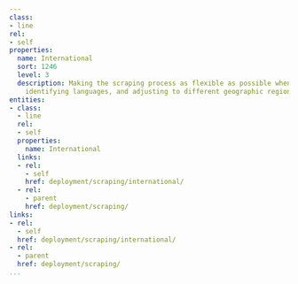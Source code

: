 ```yaml
---
class:
- line
rel:
- self
properties:
  name: International
  sort: 1246
  level: 3
  description: Making the scraping process as flexible as possible when it comes to
    identifying languages, and adjusting to different geographic regions being targeted.
entities:
- class:
  - line
  rel:
  - self
  properties:
    name: International
  links:
  - rel:
    - self
    href: deployment/scraping/international/
  - rel:
    - parent
    href: deployment/scraping/
links:
- rel:
  - self
  href: deployment/scraping/international/
- rel:
  - parent
  href: deployment/scraping/
...
```

